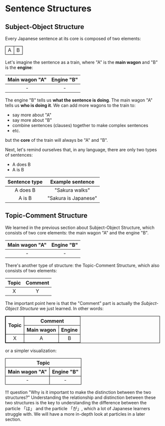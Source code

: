 # Sentence Structures

## Subject-Object Structure
Every Japanese sentence at its core is composed of two elements:

<table>
  <td style="border: 1px solid black">A</td>
  <td style="border: 1px solid black">B</td>
</table>

Let's imagine the sentence as a train, where "A" is the **main wagon** and "B" is the **engine**:

Main wagon "A" | Engine "B"
:---: | :---:
- | -

The engine "B" tells us **what the sentence is doing**. The main wagon "A" tells us **who is doing it**. We can add more wagons to the train to: 

- say more about "A"
- say more about "B" 
- combine sentences (clauses) together to make complex sentences
- etc. 

but the **core** of the train will always be "A" and "B". 

Next, let's remind ourselves that, in any language, there are only two types of sentences:

- A does B
- A is B

Sentence type | Example sentence
:---: | :---:
A does B | "Sakura walks"
A is B | "Sakura is Japanese"

## Topic-Comment Structure

We learned in the previous section about Subject-Object Structure, which consists of two core elements: the main wagon "A" and the engine "B".

Main wagon "A" | Engine "B"
:---: | :---:
- | -

There's another type of structure: the Topic-Comment Structure, which also consists of two elements:

Topic | Comment
:---: | :---:
X | Y

The important point here is that the "Comment" part is actually the *Subject-Object Structure* we just learned. In other words:

<table style="border: 1px solid black">
  <tr>
    <th rowspan="2" style="text-align: center; vertical-align: middle; border: 1px solid black">Topic</td>
    <th colspan="2" style="text-align: center; border: 1px solid black">Comment</td>
  </tr>
  <tr>
    <th style="text-align: center; border: 1px solid black">Main wagon</th>
    <th style="text-align: center; border: 1px solid black">Engine</th>
  </tr>
  <tr>
    <td style="text-align: center; border: 1px solid black">X</td>
    <td style="text-align: center; border: 1px solid black">A</td>
    <td style="text-align: center; border: 1px solid black">B</td>
  </tr>
</table>

or a simpler visualization:

<table>
  <tr>
    <th colspan="2" style="text-align: center; border: 1px solid black">Topic</th>
  </tr>
  <tr>
    <th style="text-align: center; border: 1px solid black">Main wagon "A"</th>
    <th style="text-align: center; border: 1px solid black">Engine "B"</th>
  </tr>
  <tr>
    <td style="text-align: center; border: 1px solid black"> - </td>
    <td style="text-align: center; border: 1px solid black"> - </td>
  </tr>
</table>

!!! question "Why is it important to make the distinction between the two structures?"
    Understanding the relationship and distinction between these two structures is the key to understanding the difference between the particle 「は」 and the particle 「が」, which a lot of Japanese learners struggle with. We will have a more in-depth look at particles in a later section.
